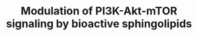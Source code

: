 ---
annotations:
- id: DOID:14524
  parent: central nervous system disease
  type: Disease Ontology
  value: senile degeneration of brain
authors:
- Jesper
- AnnaVanWersch
- DeSl
- Eweitz
citedin: ''
communities: []
description: Modulation of the PI3K-Akt-mTOR signaling by bioactive sphinoglipids
last-edited: 2024-02-22
ndex: null
organisms:
- Homo sapiens
redirect_from:
- /index.php/Pathway:WP5192
- /instance/WP5192
- /instance/WP5192_r128742
revision: r128742
schema-jsonld:
- '@context': https://schema.org/
  '@id': https://wikipathways.github.io/pathways/WP5192.html
  '@type': Dataset
  creator:
    '@type': Organization
    name: WikiPathways
  description: Modulation of the PI3K-Akt-mTOR signaling by bioactive sphinoglipids
  keywords:
  - AKT1
  - Amino acids
  - Ceramide
  - Ceramide 1-phosphates
  - Ceramide kinase
  - Ceramide synthase 1
  - Hypoxia-inducible factor-1 alpha
  - Inhibitor of NF-kB kinase
  - Insulin-like growth factor 1 receptor
  - NF-kB
  - Neutral ceramidase
  - PI3K
  - Phospholipase D1
  - RNS
  - ROS
  - Sphingosine
  - Sphingosine 1-phosphate
  - Sphingosine 1-phosphate receptor 1
  - Sphingosine 1-phosphate receptor 3
  - Sphingosine kinase 2
  - Tuberous sclerosis protein
  - arginine
  - glucose
  - mTORC1
  license: CC0
  name: Modulation of PI3K-Akt-mTOR signaling by bioactive sphingolipids
seo: CreativeWork
title: Modulation of PI3K-Akt-mTOR signaling by bioactive sphingolipids
wpid: WP5192
---